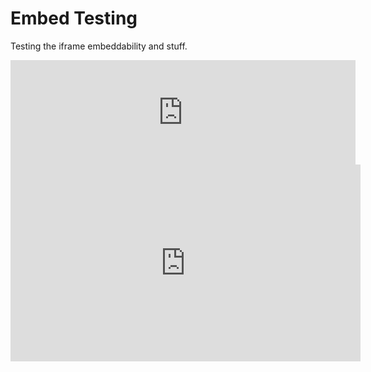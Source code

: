 # Embed Testing

Testing the iframe embeddability and stuff.

<iframe src="https://itch.io/embed/68785" width="552" height="167" frameborder="0"></iframe>

<iframe width="560" height="315" src="https://www.youtube.com/embed/_r-B-hOD7Jo" frameborder="0" allow="accelerometer; autoplay; encrypted-media; gyroscope; picture-in-picture" allowfullscreen></iframe>
